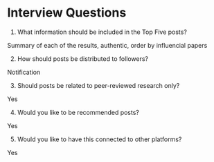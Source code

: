 # Interview Questions
1. What information should be included in the Top Five posts?
   
Summary of each of the results, authentic, order by influencial papers

2. How should posts be distributed to followers?
   
Notification
  
3. Should posts be related to peer-reviewed research only?

Yes

4. Would you like to be recommended posts?

Yes

5. Would you like to have this connected to other platforms?

Yes
